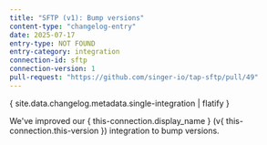 ```yaml
---
title: "SFTP (v1): Bump versions"
content-type: "changelog-entry"
date: 2025-07-17
entry-type: NOT FOUND
entry-category: integration
connection-id: sftp
connection-version: 1
pull-request: "https://github.com/singer-io/tap-sftp/pull/49"
---
```

{ site.data.changelog.metadata.single-integration | flatify }

We've improved our { this-connection.display_name } (v{ this-connection.this-version }) integration to bump versions.